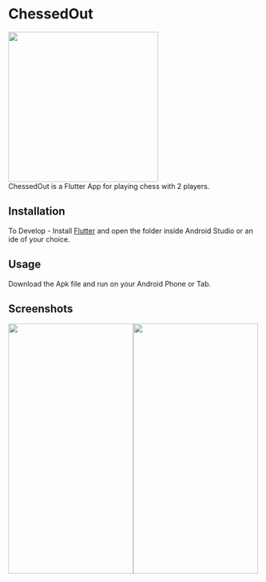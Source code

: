 # ChessedOut

<div style="display: flex;">
<img src="https://user-images.githubusercontent.com/62091349/129462203-27b36590-12ae-4cab-9309-077a94a249b1.png" width="300" height="300">
</div>
ChessedOut is a Flutter App for playing chess with 2 players.

## Installation

To Develop - Install [Flutter](https://flutter.dev/docs/get-started/install) and open the folder inside Android Studio or an ide of your choice.

## Usage

Download the Apk file and run on your Android Phone or Tab.

## Screenshots
<div style="display: flex;">
<img src="https://user-images.githubusercontent.com/62091349/129462238-203ceb33-7baf-4a2a-ae94-434001bea24b.png" width="250" height="500">
<img src="https://user-images.githubusercontent.com/62091349/129462244-7b3df79d-3677-4b04-827d-38ac501d8dc8.png" width="250" height="500">
</div>

